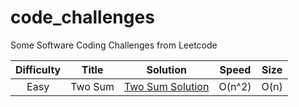 # code_challenges
Some Software Coding Challenges from Leetcode


| Difficulty | Title | Solution | Speed | Size |
| :--------: | :---: | :------: | :---: | :--: |
| Easy | Two Sum | [Two Sum Solution](https://github.com/y0dev/code_challenges/blob/main/Easy/Javascript/two_sum.js) |  O(n^2) | O(n)